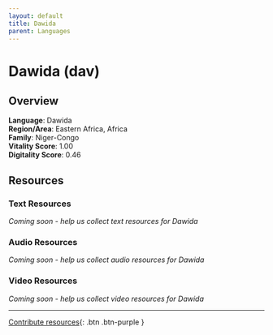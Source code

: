 ```yaml
---
layout: default
title: Dawida
parent: Languages
---
```


# Dawida (dav)

## Overview

**Language**: Dawida  
**Region/Area**: Eastern Africa, Africa  
**Family**: Niger-Congo  
**Vitality Score**: 1.00  
**Digitality Score**: 0.46  

## Resources

### Text Resources
*Coming soon - help us collect text resources for Dawida*

### Audio Resources
*Coming soon - help us collect audio resources for Dawida*

### Video Resources
*Coming soon - help us collect video resources for Dawida*

---

[Contribute resources](https://fairtrain.github.io/){: .btn .btn-purple }
